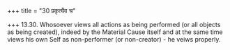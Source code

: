 +++
title = "30 प्रकृत्यैव च"

+++
13.30. Whosoever views all actions as being performed (or all objects as
being created), indeed by the Material Cause itself and at the same time
views his own Self as non-performer (or non-creator) - he veiws
properly.

